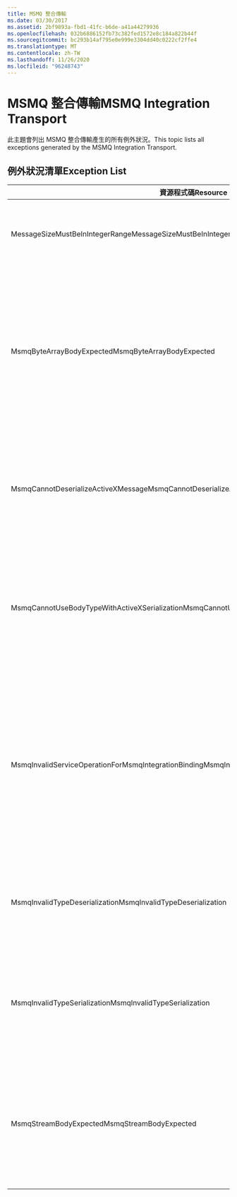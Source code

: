 ```yaml
---
title: MSMQ 整合傳輸
ms.date: 03/30/2017
ms.assetid: 2bf9893a-fbd1-41fc-b6de-a41a44279936
ms.openlocfilehash: 032b6886152fb73c382fed1572e8c184a822b44f
ms.sourcegitcommit: bc293b14af795e0e999e3304dd40c0222cf2ffe4
ms.translationtype: MT
ms.contentlocale: zh-TW
ms.lasthandoff: 11/26/2020
ms.locfileid: "96248743"
---
```

# <a name="msmq-integration-transport"></a><span data-ttu-id="73364-102">MSMQ 整合傳輸</span><span class="sxs-lookup"><span data-stu-id="73364-102">MSMQ Integration Transport</span></span>

<span data-ttu-id="73364-103">此主題會列出 MSMQ 整合傳輸產生的所有例外狀況。</span><span class="sxs-lookup"><span data-stu-id="73364-103">This topic lists all exceptions generated by the MSMQ Integration Transport.</span></span>  
  
## <a name="exception-list"></a><span data-ttu-id="73364-104">例外狀況清單</span><span class="sxs-lookup"><span data-stu-id="73364-104">Exception List</span></span>  
  
|<span data-ttu-id="73364-105">資源程式碼</span><span class="sxs-lookup"><span data-stu-id="73364-105">Resource Code</span></span>|<span data-ttu-id="73364-106">資源字串</span><span class="sxs-lookup"><span data-stu-id="73364-106">Resource String</span></span>|  
|-------------------|---------------------|  
|<span data-ttu-id="73364-107">MessageSizeMustBeInIntegerRange</span><span class="sxs-lookup"><span data-stu-id="73364-107">MessageSizeMustBeInIntegerRange</span></span>|<span data-ttu-id="73364-108">此處理站會將訊息緩衝處理，因此訊息大小必須在整數值範圍內。</span><span class="sxs-lookup"><span data-stu-id="73364-108">This factory buffers messages, so the message sizes must be in the range of an integer value.</span></span>|  
|<span data-ttu-id="73364-109">MsmqByteArrayBodyExpected</span><span class="sxs-lookup"><span data-stu-id="73364-109">MsmqByteArrayBodyExpected</span></span>|<span data-ttu-id="73364-110">指定的序列化格式與 MSMQ 訊息本文不相符。</span><span class="sxs-lookup"><span data-stu-id="73364-110">A mismatch occurred between the specified serialization format and the body of the MSMQ message.</span></span> <span data-ttu-id="73364-111">無法傳送或接收訊息。</span><span class="sxs-lookup"><span data-stu-id="73364-111">The message cannot be sent or received.</span></span> <span data-ttu-id="73364-112">序列化格式 ByteArray 需要 MSMQ 訊息本文是 byte[] 型別。</span><span class="sxs-lookup"><span data-stu-id="73364-112">The serialization format ByteArray requires the body of the MSMQ message to be of type byte[].</span></span>|  
|<span data-ttu-id="73364-113">MsmqCannotDeserializeActiveXMessage</span><span class="sxs-lookup"><span data-stu-id="73364-113">MsmqCannotDeserializeActiveXMessage</span></span>|<span data-ttu-id="73364-114">發生 ActiveX 序列化錯誤。</span><span class="sxs-lookup"><span data-stu-id="73364-114">An ActiveX serialization error occurred.</span></span> <span data-ttu-id="73364-115">無法傳送或接收訊息。</span><span class="sxs-lookup"><span data-stu-id="73364-115">The message cannot be sent or received.</span></span> <span data-ttu-id="73364-116">指定的本文變數型別與實際 MSMQ 訊息本文不相符。</span><span class="sxs-lookup"><span data-stu-id="73364-116">The specified variant type for the body does not match the actual MSMQ message body.</span></span>|  
|<span data-ttu-id="73364-117">MsmqCannotUseBodyTypeWithActiveXSerialization</span><span class="sxs-lookup"><span data-stu-id="73364-117">MsmqCannotUseBodyTypeWithActiveXSerialization</span></span>|<span data-ttu-id="73364-118">訊息的屬性不相符。</span><span class="sxs-lookup"><span data-stu-id="73364-118">The properties of the message are mismatched.</span></span> <span data-ttu-id="73364-119">無法傳送或接收訊息。</span><span class="sxs-lookup"><span data-stu-id="73364-119">The message cannot be sent or received.</span></span> <span data-ttu-id="73364-120">若使用 ActiveX 序列化格式，便不可指定 BodyType 訊息屬性。</span><span class="sxs-lookup"><span data-stu-id="73364-120">The BodyType message property cannot be specified if the ActiveX serialization format is used.</span></span>|  
|<span data-ttu-id="73364-121">MsmqInvalidServiceOperationForMsmqIntegrationBinding</span><span class="sxs-lookup"><span data-stu-id="73364-121">MsmqInvalidServiceOperationForMsmqIntegrationBinding</span></span>|<span data-ttu-id="73364-122">MsmqIntegrationBinding 驗證失敗。</span><span class="sxs-lookup"><span data-stu-id="73364-122">The MsmqIntegrationBinding validation failed.</span></span> <span data-ttu-id="73364-123">無法啟動服務端點。</span><span class="sxs-lookup"><span data-stu-id="73364-123">The service endpoint cannot be started.</span></span> <span data-ttu-id="73364-124">指定的繫結不支援指定合約中指定服務作業的方法簽章。</span><span class="sxs-lookup"><span data-stu-id="73364-124">The specified binding does not support the method signature for the specified service operation in the specified contract.</span></span> <span data-ttu-id="73364-125">請更正服務作業，以使用 MsmqIntegrationBinding。</span><span class="sxs-lookup"><span data-stu-id="73364-125">Correct the service operation to use the MsmqIntegrationBinding.</span></span>|  
|<span data-ttu-id="73364-126">MsmqInvalidTypeDeserialization</span><span class="sxs-lookup"><span data-stu-id="73364-126">MsmqInvalidTypeDeserialization</span></span>|<span data-ttu-id="73364-127">無法辨識序列化格式，因此 ActiveX 序列化失敗。</span><span class="sxs-lookup"><span data-stu-id="73364-127">The ActiveX serialization failed because the serialization format cannot be recognized.</span></span> <span data-ttu-id="73364-128">無法傳送或接收訊息。</span><span class="sxs-lookup"><span data-stu-id="73364-128">The message cannot be sent or received.</span></span>|  
|<span data-ttu-id="73364-129">MsmqInvalidTypeSerialization</span><span class="sxs-lookup"><span data-stu-id="73364-129">MsmqInvalidTypeSerialization</span></span>|<span data-ttu-id="73364-130">無法辨識變數類型。</span><span class="sxs-lookup"><span data-stu-id="73364-130">The variant type is not recognized.</span></span> <span data-ttu-id="73364-131">ActiveX 序列化失敗。</span><span class="sxs-lookup"><span data-stu-id="73364-131">The ActiveX serialization failed.</span></span> <span data-ttu-id="73364-132">無法傳送或接收訊息。</span><span class="sxs-lookup"><span data-stu-id="73364-132">The message cannot be sent or received.</span></span> <span data-ttu-id="73364-133">不支援指定的變數類型。</span><span class="sxs-lookup"><span data-stu-id="73364-133">The specified variant type is not supported.</span></span>|  
|<span data-ttu-id="73364-134">MsmqStreamBodyExpected</span><span class="sxs-lookup"><span data-stu-id="73364-134">MsmqStreamBodyExpected</span></span>|<span data-ttu-id="73364-135">序列化格式與本文內容不相符。</span><span class="sxs-lookup"><span data-stu-id="73364-135">Mismatch between serialization format and body content.</span></span> <span data-ttu-id="73364-136">無法傳送或接收訊息。</span><span class="sxs-lookup"><span data-stu-id="73364-136">Message cannot be sent or received.</span></span> <span data-ttu-id="73364-137">只有型別資料流的本文才能使用資料流序列化模式傳送或接收。</span><span class="sxs-lookup"><span data-stu-id="73364-137">Only a body of type stream can be sent or received using the stream serialization mode.</span></span>|
